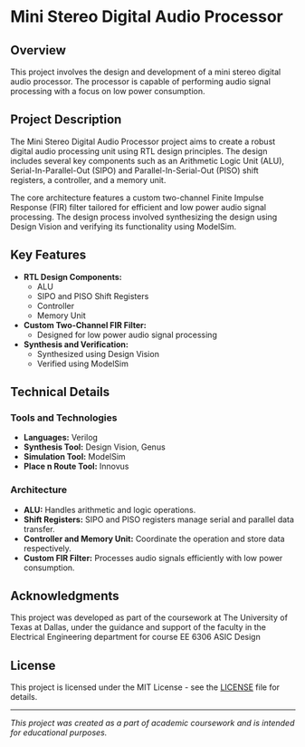 # Mini Stereo Digital Audio Processor

## Overview
This project involves the design and development of a mini stereo digital audio processor. The processor is capable of performing audio signal processing with a focus on low power consumption.

## Project Description
The Mini Stereo Digital Audio Processor project aims to create a robust digital audio processing unit using RTL design principles. The design includes several key components such as an Arithmetic Logic Unit (ALU), Serial-In-Parallel-Out (SIPO) and Parallel-In-Serial-Out (PISO) shift registers, a controller, and a memory unit. 

The core architecture features a custom two-channel Finite Impulse Response (FIR) filter tailored for efficient and low power audio signal processing. The design process involved synthesizing the design using Design Vision and verifying its functionality using ModelSim.

## Key Features
- **RTL Design Components:**
  - ALU
  - SIPO and PISO Shift Registers
  - Controller
  - Memory Unit
- **Custom Two-Channel FIR Filter:**
  - Designed for low power audio signal processing
- **Synthesis and Verification:**
  - Synthesized using Design Vision
  - Verified using ModelSim

## Technical Details
### Tools and Technologies
- **Languages:** Verilog
- **Synthesis Tool:** Design Vision, Genus
- **Simulation Tool:** ModelSim
- **Place n Route Tool:** Innovus

### Architecture
- **ALU:** Handles arithmetic and logic operations.
- **Shift Registers:** SIPO and PISO registers manage serial and parallel data transfer.
- **Controller and Memory Unit:** Coordinate the operation and store data respectively.
- **Custom FIR Filter:** Processes audio signals efficiently with low power consumption.

## Acknowledgments
This project was developed as part of the coursework at The University of Texas at Dallas, under the guidance and support of the faculty in the Electrical Engineering department for course EE 6306 ASIC Design

## License
This project is licensed under the MIT License - see the [LICENSE](LICENSE) file for details.


---

*This project was created as a part of academic coursework and is intended for educational purposes.*
